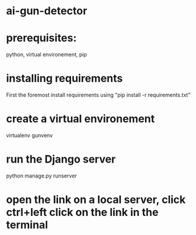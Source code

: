 # ai-gun-detector


# prerequisites: 
python, virtual environement, pip


# installing requirements
First the foremost install requirements using "pip install -r requirements.txt"


# create a virtual environement
virtualenv gunvenv


# run the Django server
python manage.py runserver


# open the link on a local server, click ctrl+left click on the link in the terminal
